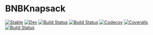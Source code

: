 # BNBKnapsack

[![Stable](https://img.shields.io/badge/docs-stable-blue.svg)](https://LuizHNLorena.github.io/BNBKnapsack.jl/stable)
[![Dev](https://img.shields.io/badge/docs-dev-blue.svg)](https://LuizHNLorena.github.io/BNBKnapsack.jl/dev)
[![Build Status](https://travis-ci.com/LuizHNLorena/BNBKnapsack.jl.svg?branch=master)](https://travis-ci.com/LuizHNLorena/BNBKnapsack.jl)
[![Build Status](https://ci.appveyor.com/api/projects/status/github/LuizHNLorena/BNBKnapsack.jl?svg=true)](https://ci.appveyor.com/project/LuizHNLorena/BNBKnapsack-jl)
[![Codecov](https://codecov.io/gh/LuizHNLorena/BNBKnapsack.jl/branch/master/graph/badge.svg)](https://codecov.io/gh/LuizHNLorena/BNBKnapsack.jl)
[![Coveralls](https://coveralls.io/repos/github/LuizHNLorena/BNBKnapsack.jl/badge.svg?branch=master)](https://coveralls.io/github/LuizHNLorena/BNBKnapsack.jl?branch=master)
[![Build Status](https://api.cirrus-ci.com/github/LuizHNLorena/BNBKnapsack.jl.svg)](https://cirrus-ci.com/github/LuizHNLorena/BNBKnapsack.jl)
